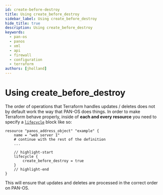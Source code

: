 ```yaml
---
id: create-before-destroy
title: Using create_before_destroy
sidebar_label: Using create_before_destroy
hide_title: true
description: Using create_before_destroy
keywords:
  - pan-os
  - panos
  - xml
  - api
  - firewall
  - configuration
  - terraform
authors: [jholland]
---
```


# Using create_before_destroy

The order of operations that Terraform handles updates / deletes does not by default work the way that PAN-OS does things. In order to make Terraform behave properly, inside of **each and every resource** you need to specify a [`lifecycle`](https://www.terraform.io/language/meta-arguments/lifecycle) block like so:

```hcl
resource "panos_address_object" "example" {
    name = "web server 1"
    # continue with the rest of the definition
    ...

    // highlight-start
    lifecycle {
        create_before_destroy = true
    }
    // highlight-end
}
```

This will ensure that updates and deletes are processed in the correct order on PAN-OS.

